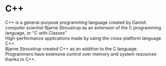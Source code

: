 # C++
C++ is a general-purpose programming language created by Danish computer scientist Bjarne Stroustrup as an extension of the C programming language,
or "C with Classes"  
High-performance applications made by  using the cross-platform language C++.  
Bjarne Stroustrup created C++ as an addition to the C language.  
Programmers have extensive control over memory and system resources thanks to C++.
